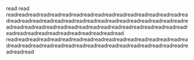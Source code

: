 read read readreadreadreadreadreadreadreadreadreadreadreadreadreadreadreadreadreadreadreadreadreadreadreadreadreadreadreadreadreadreadreadreadreadreadreadreadreadreadreadreadreadreadreadreadreadreadreadreadreadreadreadreadreadreadreadreadreadreadreadread
readreadreadreadreadreadreadreadreadreadreadreadreadreadreadreadreadreadreadreadreadreadreadreadreadreadreadreadreadreadreadreadreadreadreadread